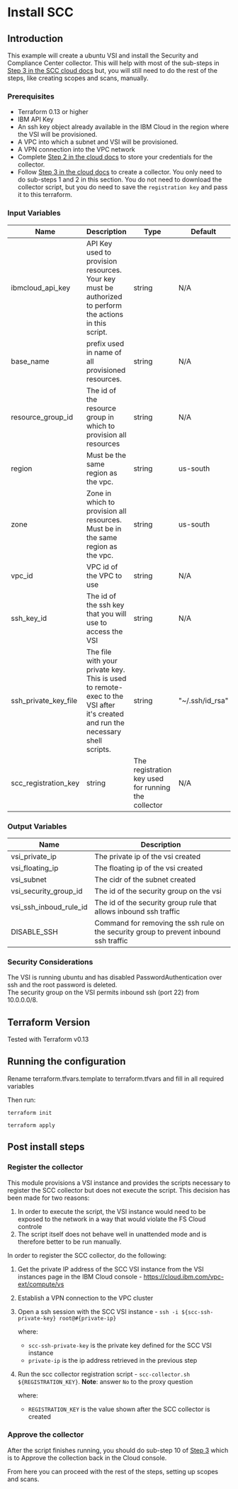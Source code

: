 # Install SCC

## Introduction
This example will create a ubuntu VSI and install the Security and Compliance Center collector.  This will help with most of the sub-steps in [Step 3 in the SCC cloud docs](https://cloud.ibm.com/docs/security-compliance?topic=security-compliance-getting-started#gs-collector) but, you will still need to do the rest of the steps, like creating scopes and scans, manually.

### Prerequisites

* Terraform 0.13 or higher
* IBM API Key
* An ssh key object already available in the IBM Cloud in the region where the VSI will be provisioned.  
* A VPC into which a subnet and VSI will be provisioned.
* A VPN connection into the VPC network
* Complete [Step 2 in the cloud docs](https://cloud.ibm.com/docs/security-compliance?topic=security-compliance-getting-started#gs-credentials) to store your credentials for the collector.
* Follow [Step 3 in the cloud docs](https://cloud.ibm.com/docs/security-compliance?topic=security-compliance-getting-started#gs-collector) to create a collector.  You only need to do sub-steps 1 and 2 in this section.  You do not need to download the collector script, but you do need to save the `registration key` and pass it to this terraform.


### Input Variables

| Name | Description | Type | Default | Required |
| ---- | ----------- | ---- | ------- | -------- |
| ibmcloud_api_key | API Key used to provision resources.  Your key must be authorized to perform the actions in this script. | string | N/A | yes |
| base_name | prefix used in name of all provisioned resources. | string | N/A | yes |
| resource_group_id | The id of the resource group in which to provision all resources | string | N/A | yes |
| region | Must be the same region as the vpc. | string | us-south | no |
| zone | Zone in which to provision all resources.  Must be in the same region as the vpc. | string | us-south | no |
| vpc_id | VPC id of the VPC to use  | string | N/A | yes |
| ssh_key_id | The id of the ssh key that you will use to access the VSI | string | N/A | yes |
| ssh_private_key_file | The file with your private key.  This is used to remote-exec to the VSI after it's created and run the necessary shell scripts. | string | "~/.ssh/id_rsa" | yes (if it's in a different file than default) |
| scc_registration_key | string | The registration key used for running the collector | N/A | yes |

### Output Variables

| Name | Description |
| ---- | ----------- |
| vsi_private_ip  | The private ip of the vsi created |
| vsi_floating_ip | The floating ip of the vsi created |
| vsi_subnet     | The cidr of the subnet created |
| vsi_security_group_id | The id of the security group on the vsi |
| vsi_ssh_inboud_rule_id | The id of the security group rule that allows inbound ssh traffic |
| DISABLE_SSH | Command for removing the ssh rule on the security group to prevent inbound ssh traffic |


### Security Considerations

The VSI is running ubuntu and has disabled PasswordAuthentication over ssh and the root password is deleted.  
The security group on the VSI permits inbound ssh (port 22) from 10.0.0.0/8. 

## Terraform Version

Tested with Terraform v0.13

## Running the configuration

Rename terraform.tfvars.template to terraform.tfvars and fill in all required variables

Then run:

```shell
terraform init
```

```shell
terraform apply
```
 
## Post install steps

### Register the collector

This module provisions a VSI instance and provides the scripts necessary to register the SCC collector but does not execute the script. This decision has been made for two reasons:

1. In order to execute the script, the VSI instance would need to be exposed to the network in a way that would violate the FS Cloud controle
2. The script itself does not behave well in unattended mode and is therefore better to be run manually. 

In order to register the SCC collector, do the following:

1. Get the private IP address of the SCC VSI instance from the VSI instances page in the IBM Cloud console - https://cloud.ibm.com/vpc-ext/compute/vs
2. Establish a VPN connection to the VPC cluster
3. Open a ssh session with the SCC VSI instance - `ssh -i ${scc-ssh-private-key} root@#{private-ip}`
   
    where:
    - `scc-ssh-private-key` is the private key defined for the SCC VSI instance
    - `private-ip` is the ip address retrieved in the previous step
   
4. Run the scc collector registration script - `scc-collector.sh ${REGISTRATION_KEY}`. **Note**: answer `No` to the proxy question

    where: 
    - `REGISTRATION_KEY` is the value shown after the SCC collector is created

### Approve the collector

After the script finishes running, you should do sub-step 10 of [Step 3](https://cloud.ibm.com/docs/security-compliance?topic=security-compliance-getting-started#gs-collector) which is to Approve the collection back in the Cloud console.

From here you can proceed with the rest of the steps, setting up scopes and scans.
